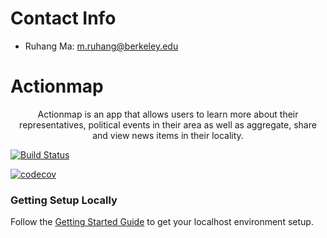 # Contact Info
* Ruhang Ma: m.ruhang@berkeley.edu
# Actionmap

<div style="text-align: center;">

Actionmap is an app that allows users to learn more about their representatives,
political events in their area as well as aggregate, share and view news items in their locality.

</div>

[![Build Status](https://travis-ci.com/ucberkeley/hw-action-map-ci.svg?token=8LjFnuAXBt4SAuz8Mkf8&branch=master)](https://travis-ci.com/ucberkeley/hw-action-map-ci)

[![codecov](https://codecov.io/gh/ucberkeley/hw-action-map-ci/branch/master/graph/badge.svg?token=SGYCvQX4Us)](https://codecov.io/gh/ucberkeley/hw-action-map-ci)

### Getting Setup Locally

Follow the [Getting Started Guide](./docs/getting-started.md) to get your localhost environment setup.


